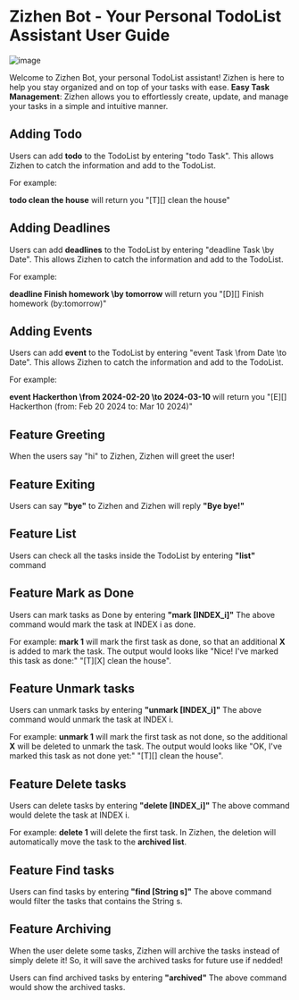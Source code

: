 # Zizhen Bot - Your Personal TodoList Assistant User Guide

![image](https://github.com/YuZizhen/ip/assets/105737133/14ee5aa6-82ae-4561-b431-b6f0d295a7d8)

Welcome to Zizhen Bot, your personal TodoList assistant! Zizhen is here to help you stay organized and on top of your tasks with ease.
**Easy Task Management**: Zizhen allows you to effortlessly create, update, and manage your tasks in a simple and intuitive manner.

## Adding Todo

Users can add **todo** to the TodoList by entering "todo Task".
This allows Zizhen to catch the information and add to the TodoList.

For example:

**todo clean the house** will return you "[T][] clean the house"

## Adding Deadlines

Users can add **deadlines** to the TodoList by entering "deadline Task \by Date".
This allows Zizhen to catch the information and add to the TodoList.

For example:

**deadline Finish homework \by tomorrow** will return you "[D][] Finish homework (by:tomorrow)"

## Adding Events

Users can add **event** to the TodoList by entering "event Task \from Date \to Date".
This allows Zizhen to catch the information and add to the TodoList.

For example:

**event Hackerthon \from 2024-02-20 \to 2024-03-10** will return you "[E][] Hackerthon (from: Feb 20 2024 to: Mar 10 2024)"

## Feature Greeting

When the users say "hi" to Zizhen, Zizhen will greet the user!

## Feature Exiting

Users can say **"bye"** to Zizhen and Zizhen will reply **"Bye bye!"**

## Feature List

Users can check all the tasks inside the TodoList by entering **"list"** command

## Feature Mark as Done

Users can mark tasks as Done by entering **"mark [INDEX_i]"**
The above command would mark the task at INDEX i as done.

For example:
**mark 1** will mark the first task as done, so that an additional **X** is added to mark the task.
The output would looks like
"Nice! I've marked this task as done:"
"[T][X] clean the house".

## Feature Unmark tasks

Users can unmark tasks by entering **"unmark [INDEX_i]"**
The above command would unmark the task at INDEX i.

For example:
**unmark 1** will mark the first task as not done, so the additional **X** will be deleted to unmark the task.
The output would looks like
"OK, I've marked this task as not done yet:"
"[T][] clean the house".

## Feature Delete tasks

Users can delete tasks by entering **"delete [INDEX_i]"**
The above command would delete the task at INDEX i.

For example:
**delete 1** will delete the first task.
In Zizhen, the deletion will automatically move the task to the **archived list**.

## Feature Find tasks

Users can find tasks by entering **"find [String s]"**
The above command would filter the tasks that contains the String s.

## Feature Archiving

When the user delete some tasks, Zizhen will archive the tasks instead of simply delete it!
So, it will save the archived tasks for future use if nedded!

Users can find archived tasks by entering **"archived"**
The above command would show the archived tasks.
